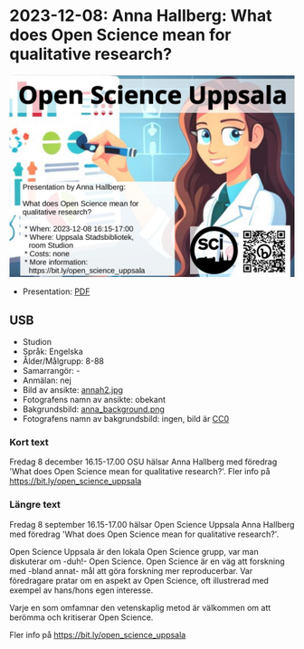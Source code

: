 # 2023-12-08: Anna Hallberg: What does Open Science mean for qualitative research?

![Anna Hallberg: What does Open Science mean for qualitative research?](20231208_anna_hallberg_screens.jpg)

* Presentation: [PDF](20231208_anna_hallberg_screens.pdf)

## USB

* Studion
* Språk: Engelska
* Ålder/Målgrupp: 8-88
* Samarrangör: -
* Anmälan: nej
* Bild av ansikte: [annah2.jpg](annah2.jpg)
* Fotografens namn av ansikte: obekant
* Bakgrundsbild: [anna_background.png](anna_background.png)
* Fotografens namn av bakgrundsbild: ingen, bild är [CC0](https://en.wikipedia.org/wiki/Creative_Commons_license#Zero_/_public_domain)

### Kort text

Fredag 8 december 16.15-17.00 OSU hälsar Anna Hallberg
med föredrag 'What does Open Science mean for qualitative research?'.
Fler info på <https://bit.ly/open_science_uppsala>

### Längre text

Fredag 8 september 16.15-17.00 hälsar Open Science Uppsala
Anna Hallberg
med föredrag 'What does Open Science mean for qualitative research?'.

Open Science Uppsala är den lokala Open Science grupp,
var man diskuterar om -duh!- Open Science.
Open Science är en väg att forskning med -bland annat-
mål att göra forskning mer reproducerbar.
Var föredragare pratar om en aspekt av Open Science, oft
illustrerad med exempel av hans/hons egen interesse.

Varje en som omfamnar den vetenskaplig metod är välkommen
om att berömma och kritiserar Open Science.

Fler info på <https://bit.ly/open_science_uppsala>
